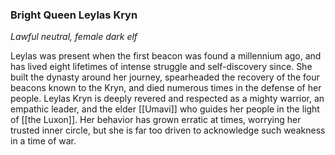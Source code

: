 ### Bright Queen Leylas Kryn

_Lawful neutral, female dark elf_

Leylas was present when the first beacon was found a millennium ago, and has lived eight lifetimes of intense struggle and self-discovery since. She built the dynasty around her journey, spearheaded the recovery of the four beacons known to the Kryn, and died numerous times in the defense of her people. Leylas Kryn is deeply revered and respected as a mighty warrior, an empathic leader, and the elder [[Umavi]] who guides her people in the light of [[the Luxon]]. Her behavior has grown erratic at times, worrying her trusted inner circle, but she is far too driven to acknowledge such weakness in a time of war.